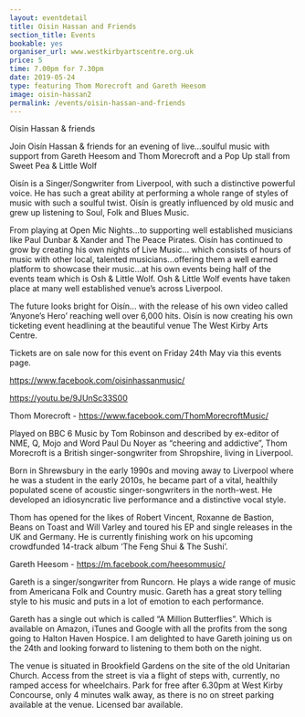 ```yaml
---
layout: eventdetail
title: Oisin Hassan and Friends
section_title: Events
bookable: yes
organiser_url: www.westkirbyartscentre.org.uk
price: 5
time: 7.00pm for 7.30pm
date: 2019-05-24
type: featuring Thom Morecroft and Gareth Heesom
image: oisin-hassan2
permalink: /events/oisin-hassan-and-friends
---
```

Oisin Hassan & friends

Join Oisín Hassan & friends for an evening of live...soulful music with support from Gareth Heesom and Thom Morecroft and a Pop Up stall from Sweet Pea & Little Wolf

Oisín is a Singer/Songwriter from Liverpool, with such a distinctive powerful voice. He has such a great ability at performing a whole range of styles of music with such a soulful twist. Oisín is greatly influenced by old music and grew up listening to Soul, Folk and Blues Music.

From playing at Open Mic Nights...to supporting well established musicians like Paul Dunbar & Xander and The Peace Pirates. Oisín has continued to grow by creating his own nights of Live Music... which consists of hours of music with other local, talented musicians...offering them a well earned platform to showcase their music...at his own events being half of the events team which is Osh & Little Wolf.
Osh & Little Wolf events have taken place at many well established venue’s across Liverpool.

The future looks bright for Oisín... with the release of his own video called ‘Anyone’s Hero’ reaching well over 6,000 hits. Oisín is now creating his own ticketing event headlining at the beautiful venue The West Kirby Arts Centre.

Tickets are on sale now for this event on Friday 24th May via this events page.

https://www.facebook.com/oisinhassanmusic/

https://youtu.be/9JUnSc33S00

Thom Morecroft - https://www.facebook.com/ThomMorecroftMusic/

Played on BBC 6 Music by Tom Robinson and described by ex-editor of NME, Q, Mojo and Word Paul Du Noyer as “cheering and addictive”, Thom Morecroft is a British singer-songwriter from Shropshire, living in Liverpool.

Born in Shrewsbury in the early 1990s and moving away to Liverpool where he was a student in the early 2010s, he became part of a vital, healthily populated scene of acoustic singer-songwriters in the north-west. He developed an idiosyncratic live performance and  a distinctive vocal style.

Thom has opened for the likes of Robert Vincent, Roxanne de Bastion, Beans on Toast and Will Varley and toured his EP and single releases in the UK and Germany.
He is currently finishing work on his upcoming crowdfunded 14-track album ‘The Feng Shui & The Sushi’.

Gareth Heesom - https://m.facebook.com/heesommusic/

Gareth is a singer/songwriter from Runcorn. He plays a wide range of music from Americana Folk and Country music.  Gareth has a great story telling style to his music and puts in a lot of emotion to each performance.

Gareth has a single out which is called “A Million Butterflies”.  Which is available on Amazon, iTunes and Google with all the profits from the song going to Halton Haven Hospice.
I am delighted to have Gareth joining us on the 24th and looking forward to listening to them both on the night.

The venue is situated in Brookfield Gardens on the site of the old Unitarian Church. Access from the street is via a flight of steps with, currently, no ramped access for wheelchairs. Park for free after 6.30pm at West Kirby Concourse, only 4 minutes walk away, as there is no on street parking available at the venue. Licensed bar available.
